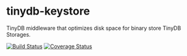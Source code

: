 # tinydb-keystore
TinyDB middleware that optimizes disk space for binary store TinyDB Storages.

[![Build Status](https://travis-ci.org/veedo/tinydb-keystore.svg?branch=master)](https://travis-ci.org/veedo/tinydb-keystore)
[![Coverage Status](https://coveralls.io/repos/github/veedo/tinydb-keystore/badge.svg?branch=master)](https://coveralls.io/github/veedo/tinydb-keystore?branch=master)
